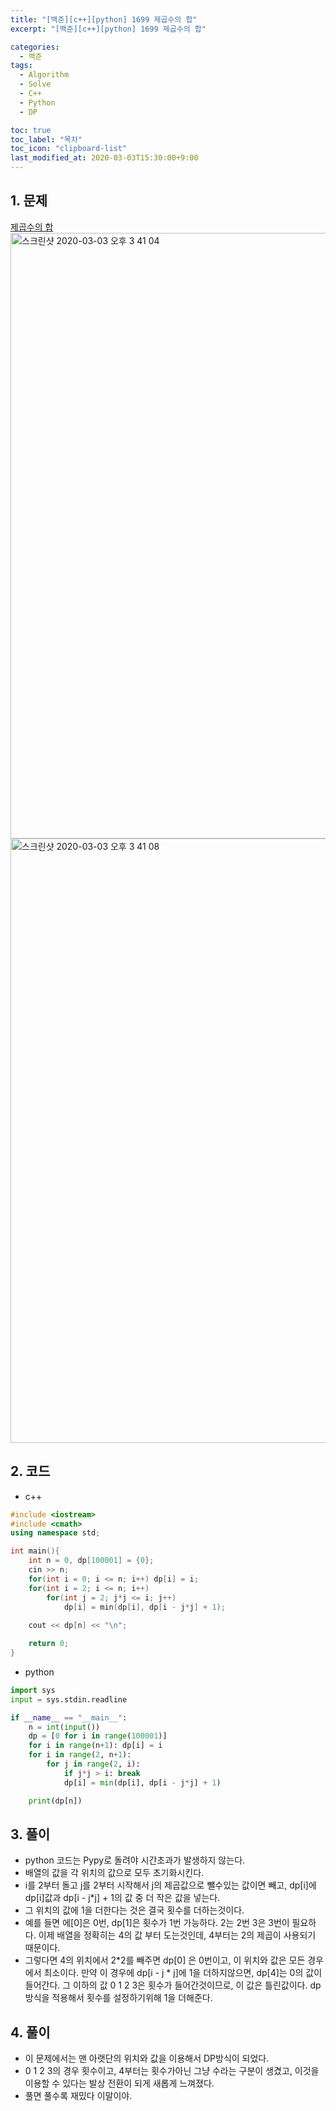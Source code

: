 ```yaml
---
title: "[백준][c++][python] 1699 제곱수의 합"
excerpt: "[백준][c++][python] 1699 제곱수의 합"

categories:
  - 백준
tags:
  - Algorithm
  - Solve
  - C++
  - Python
  - DP

toc: true
toc_label: "목차"
toc_icon: "clipboard-list"
last_modified_at: 2020-03-03T15:30:00+9:00
---
```


## 1. 문제
[제곱수의 합](https://www.acmicpc.net/problem/1699)  
<img width="969" alt="스크린샷 2020-03-03 오후 3 41 04" src="https://user-images.githubusercontent.com/20227720/75749570-6cffb980-5d65-11ea-883b-44d6e857c295.png">  
<img width="967" alt="스크린샷 2020-03-03 오후 3 41 08" src="https://user-images.githubusercontent.com/20227720/75749566-6a9d5f80-5d65-11ea-8b21-189ce971025b.png">

## 2. 코드

- c++

```c++
#include <iostream>
#include <cmath>
using namespace std;

int main(){
    int n = 0, dp[100001] = {0};
    cin >> n;
    for(int i = 0; i <= n; i++) dp[i] = i;
    for(int i = 2; i <= n; i++)
        for(int j = 2; j*j <= i; j++)
            dp[i] = min(dp[i], dp[i - j*j] + 1);
            
    cout << dp[n] << "\n";

    return 0;
}
```

- python

```python
import sys
input = sys.stdin.readline

if __name__ == "__main__":
    n = int(input())
    dp = [0 for i in range(100001)]
    for i in range(n+1): dp[i] = i
    for i in range(2, n+1):
        for j in range(2, i):
            if j*j > i: break
            dp[i] = min(dp[i], dp[i - j*j] + 1)

    print(dp[n])
```

## 3. 풀이

- python 코드는 Pypy로 돌려야 시간초과가 발생하지 않는다.
- 배열의 값을 각 위치의 값으로 모두 초기화시킨다.
- i를 2부터 돌고 j를 2부터 시작해서 j의 제곱값으로 뺄수있는 값이면 빼고, dp[i]에 dp[i]값과 dp[i - j*j] + 1의 값 중 더 작은 값을 넣는다.
- 그 위치의 값에 1을 더한다는 것은 결국 횟수를 더하는것이다.
- 예를 들면 에[0]은 0번, dp[1]은 횟수가 1번 가능하다. 2는 2번 3은 3번이 필요하다. 이제 배열을 정확히는 4의 값 부터 도는것인데, 4부터는 2의 제곱이 사용되기 때문이다.
- 그렇다면 4의 위치에서 2*2를 빼주면 dp[0] 은 0번이고, 이 위치와 값은 모든 경우에서 최소이다. 만약 이 경우에 dp[i - j * j]에 1을 더하지않으면, dp[4]는 0의 값이 들어간다. 그 이하의 값 0 1 2 3은 횟수가 들어간것이므로, 이 값은 틀린값이다. dp방식을 적용해서 횟수를 설정하기위해 1을 더해준다.

## 4. 풀이

- 이 문제에서는 맨 아랫단의 위치와 값을 이용해서 DP방식이 되었다.
- 0 1 2 3의 경우 횟수이고, 4부터는 횟수가아닌 그냥 수라는 구분이 생겼고, 이것을 이용할 수 있다는 발상 전환이 되게 새롭게 느껴졌다.
- 풀면 풀수록 재밌다 이말이야.